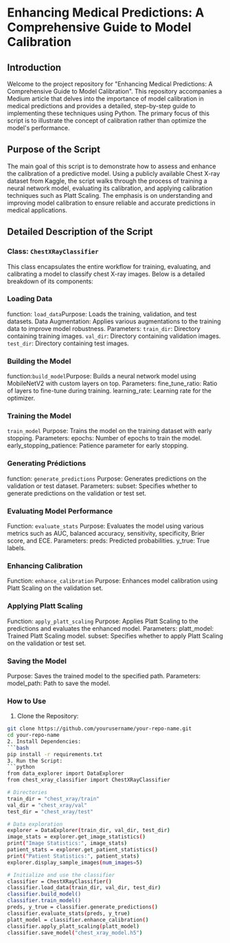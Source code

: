 # Enhancing Medical Predictions: A Comprehensive Guide to Model Calibration

## Introduction

Welcome to the project repository for "Enhancing Medical Predictions: A Comprehensive Guide to Model Calibration". This repository accompanies a Medium article that delves into the importance of model calibration in medical predictions and provides a detailed, step-by-step guide to implementing these techniques using Python. The primary focus of this script is to illustrate the concept of calibration rather than optimize the model's performance.

## Purpose of the Script

The main goal of this script is to demonstrate how to assess and enhance the calibration of a predictive model. Using a publicly available Chest X-ray dataset from Kaggle, the script walks through the process of training a neural network model, evaluating its calibration, and applying calibration techniques such as Platt Scaling. The emphasis is on understanding and improving model calibration to ensure reliable and accurate predictions in medical applications.

## Detailed Description of the Script

### Class: `ChestXRayClassifier`

This class encapsulates the entire workflow for training, evaluating, and calibrating a model to classify chest X-ray images. Below is a detailed breakdown of its components:


### Loading Data

function: `load_data`Purpose: Loads the training, validation, and test datasets.
Data Augmentation: Applies various augmentations to the training data to improve model robustness.
Parameters:
`train_dir`: Directory containing training images.
`val_dir`: Directory containing validation images.
`test_dir`: Directory containing test images.

### Building the Model
function:`build_model`Purpose: Builds a neural network model using MobileNetV2 with custom layers on top.
Parameters:
fine_tune_ratio: Ratio of layers to fine-tune during training.
learning_rate: Learning rate for the optimizer.

### Training the Model
`train_model`
Purpose: Trains the model on the training dataset with early stopping.
Parameters:
epochs: Number of epochs to train the model.
early_stopping_patience: Patience parameter for early stopping.

### Generating Prédictions
function: `generate_predictions`
Purpose: Generates predictions on the validation or test dataset.
Parameters:
subset: Specifies whether to generate predictions on the validation or test set.

### Evaluating Model Performance
Function: `evaluate_stats`
Purpose: Evaluates the model using various metrics such as AUC, balanced accuracy, sensitivity, specificity, Brier score, and ECE.
Parameters:
preds: Predicted probabilities.
y_true: True labels.

### Enhancing Calibration
Function: `enhance_calibration`
Purpose: Enhances model calibration using Platt Scaling on the validation set.

### Applying Platt Scaling
Function: `apply_platt_scaling`
Purpose: Applies Platt Scaling to the predictions and evaluates the enhanced model.
Parameters:
platt_model: Trained Platt Scaling model.
subset: Specifies whether to apply Platt Scaling on the validation or test set.

### Saving the Model
Purpose: Saves the trained model to the specified path.
Parameters:
model_path: Path to save the model.

### How to Use
1. Clone the Repository:
```bash
git clone https://github.com/yourusername/your-repo-name.git
cd your-repo-name
2. Install Dependencies:
```bash
pip install -r requirements.txt
3. Run the Script:
```python
from data_explorer import DataExplorer
from chest_xray_classifier import ChestXRayClassifier

# Directories
train_dir = "chest_xray/train"
val_dir = "chest_xray/val"
test_dir = "chest_xray/test"

# Data exploration
explorer = DataExplorer(train_dir, val_dir, test_dir)
image_stats = explorer.get_image_statistics()
print("Image Statistics:", image_stats)
patient_stats = explorer.get_patient_statistics()
print("Patient Statistics:", patient_stats)
explorer.display_sample_images(num_images=5)

# Initialize and use the classifier
classifier = ChestXRayClassifier()
classifier.load_data(train_dir, val_dir, test_dir)
classifier.build_model()
classifier.train_model()
preds, y_true = classifier.generate_predictions()
classifier.evaluate_stats(preds, y_true)
platt_model = classifier.enhance_calibration()
classifier.apply_platt_scaling(platt_model)
classifier.save_model("chest_xray_model.h5")
```



